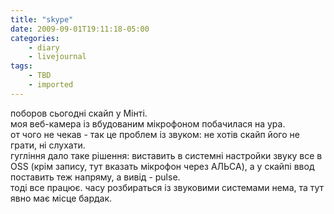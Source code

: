 ```yaml
---
title: "skype"
date: 2009-09-01T19:11:18-05:00
categories:
    - diary
    - livejournal
tags:
    - TBD
    - imported
---
```


поборов сьогодні скайп у Мінті.  
моя веб-камера із вбудованим мікрофоном побачилася на ура.  
от чого не чекав - так це проблем із звуком: не хотів скайп його не грати, ні слухати.  
гугління дало таке рішення: виставить в системні настройки звуку все в OSS (крім запису, тут вказать мікрофон через АЛЬСА), а у скайпі ввод поставить теж напряму, а вивід - pulse.  
тоді все працює. часу розбираться із звуковими системами нема, та тут явно має місце бардак.